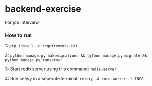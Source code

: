 # backend-exercise
For job interview

### How to run

1: `pip install -r requirements.txt`

2: `python manage.py makemigrations && python manage.py migrate && python manage.py runserver`

3: Start redis server using this command: `redis-server`

4: Run celery in a seperate terminal: `celery -A core worker -l INFO`